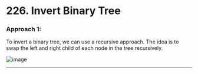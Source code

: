 # 226. Invert Binary Tree


### Approach 1: 

To invert a binary tree, we can use a recursive approach. The idea is to swap the left and right child of each node in the tree recursively.

![image](https://github.com/Nikhilpra17/Leetcode-/assets/97670140/85bc7598-241f-4a45-bae5-c2336967ab25)

___
